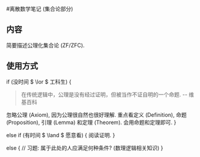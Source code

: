 #离散数学笔记 (集合论部分)

## 内容
简要描述公理化集合论 (ZF/ZFC).

## 使用方式
if (没时间 $ \lor $ 工科生) {

> 在传统逻辑中，公理是没有经过证明，但被当作不证自明的一个命题. -- 维基百科

忽略公理 (Axiom), 因为公理很自然也很好理解. 重点看定义 (Definition), 命题 (Proposition), 引理 (Lemma) 和定理 (Theorem). 会用命题和定理即可.
} 

else if (有时间 $ \land $ 愿意看) {
阅读证明.
}

else {
    // 习题: 属于此处的人应满足何种条件? (数理逻辑相关知识)
}


